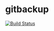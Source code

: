 # gitbackup

[![Build Status](https://travis-ci.org/ovsoinc/gitbackup.svg?branch=master)](https://travis-ci.org/ovsoinc/gitbackup)

